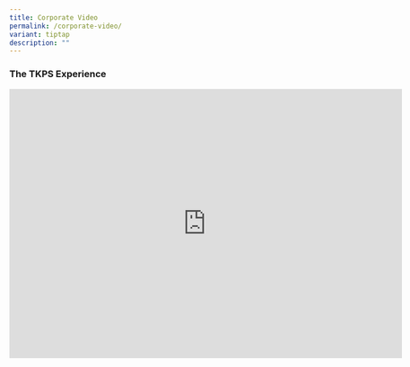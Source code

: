 ```yaml
---
title: Corporate Video
permalink: /corporate-video/
variant: tiptap
description: ""
---
```

<h3>The TKPS Experience</h3>
<div class="iframe-wrapper">
<iframe height="480" width="700" allowfullscreen="true" frameborder="0" src="https://www.youtube.com/embed/2S3tBKYOdE4"></iframe>
</div>
<p></p>